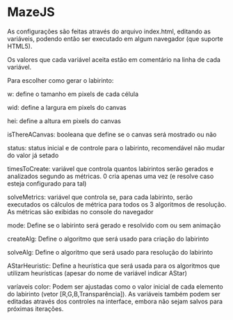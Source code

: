 # MazeJS
As configurações são feitas através do arquivo index.html, editando as variáveis, podendo então ser executado em algum navegador (que suporte HTML5).

Os valores que cada variável aceita estão em comentário na linha de cada variável.

Para escolher como gerar o labirinto:

w: define o tamanho em pixels de cada célula

wid: define a largura em pixels do canvas

hei: define a altura em pixels do canvas

isThereACanvas: booleana que define se o canvas será mostrado ou não

status: status inicial e de controle para o labirinto, recomendável não mudar do valor já setado

timesToCreate: variável que controla quantos labirintos serão gerados e analizados segundo as métricas. 0 cria apenas uma vez (e resolve caso esteja configurado para tal)

solveMetrics: variável que controla se, para cada labirinto, serão executados os cálculos de métrica para todos os 3 algoritmos de resolução.
As métricas são exibidas no console do navegador

mode: Define se o labirinto será gerado e resolvido com ou sem animação

createAlg: Define o algoritmo que será usado para criação do labirinto

solveAlg: Define o algoritmo que será usado para resolução do labirinto

AStarHeuristic: Define a heurística que será usada para os algoritmos que utilizam heurísticas (apesar do nome de variável indicar AStar)

varíaveis color: Podem ser ajustadas como o valor inicial de cada elemento do labirinto (vetor [R,G,B,Transparência]). As variáveis também podem ser editadas através dos controles na interface, embora não sejam salvos para próximas iterações.
